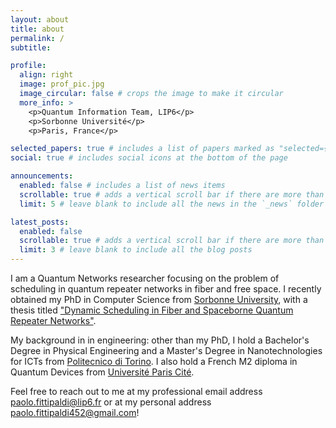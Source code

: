 ```yaml
---
layout: about
title: about
permalink: /
subtitle:

profile:
  align: right
  image: prof_pic.jpg
  image_circular: false # crops the image to make it circular
  more_info: >
    <p>Quantum Information Team, LIP6</p>
    <p>Sorbonne Université</p>
    <p>Paris, France</p>

selected_papers: true # includes a list of papers marked as "selected={true}"
social: true # includes social icons at the bottom of the page

announcements:
  enabled: false # includes a list of news items
  scrollable: true # adds a vertical scroll bar if there are more than 3 news items
  limit: 5 # leave blank to include all the news in the `_news` folder

latest_posts:
  enabled: false
  scrollable: true # adds a vertical scroll bar if there are more than 3 new posts items
  limit: 3 # leave blank to include all the blog posts
---
```


I am a Quantum Networks researcher focusing on the problem of scheduling in quantum repeater networks in fiber and free space. I recently obtained my PhD in Computer Science from [Sorbonne University](https://sciences.sorbonne-universite.fr/), with a thesis titled ["Dynamic Scheduling in Fiber and Spaceborne Quantum Repeater Networks"](https://theses.fr/s390509).

My background in in engineering: other than my PhD, I hold a Bachelor's Degree in Physical Engineering and a Master's Degree in Nanotechnologies for ICTs from [Politecnico di Torino](https://www.polito.it/en). I also hold a French M2 diploma in Quantum Devices from [Université Paris Cité](https://u-paris.fr/).

Feel free to reach out to me at my professional email address [paolo.fittipaldi@lip6.fr](mailto:paolo.fittipaldi@lip6.fr) or at my personal address [paolo.fittipaldi452@gmail.com](mailto:paolo.fittipaldi452@gmail.com)!